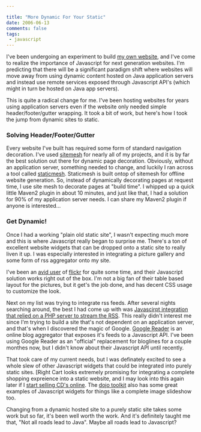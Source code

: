 ```yaml
---

title: "More Dynamic For Your Static"
date: 2006-06-13
comments: false
tags:
 - javascript
---
```


I've been undergoing an experiment to build [my own website](http://ryan.codecrate.com), and I've come to realize the importance of Javascript for next generation websites. I'm predicting that there will be a significant paradigm shift where websites will move away from using dynamic content hosted on Java application servers and instead use remote services exposed through Javascript API's (which might in turn be hosted on Java app servers).



This is quite a radical change for me. I've been hosting websites for years using application servers even if the website only needed simple header/footer/gutter wrapping. It took a bit of work, but here's how I took the jump from dynamic sites to static.



### Solving Header/Footer/Gutter



Every website I've built has required some form of standard navigation decoration. I've used [sitemesh](http://www.opensymphony.com/sitemesh/) for nearly all of my projects, and it is by far the best solution out there for dynamic page decoration. Obviously, without an application server, something needed to change, and luckily I ran across a tool called [staticmesh](http://www.pols.co.uk/downloads/static-mesh/). Staticmesh is built ontop of sitemesh for offline website generation. So, instead of dynamically decorating pages at request time, I use site mesh to decorate pages at "build time". I whipped up a quick little Maven2 plugin in about 10 minutes, and just like that, I had a solution for 90% of my application server needs. I can share my Maven2 plugin if anyone is interested...



### Get Dynamic!



Once I had a working "plain old static site", I wasn't expecting much more and this is where Javascript really began to surprise me. There's a ton of excellent website widgets that can be dropped onto a static site to really liven it up. I was especially interested in integrating a picture gallery and some form of rss aggregator onto my site.



I've been an [avid user](http://www.flickr.com/photos/wireframe) of [flickr](http://www.flickr.com) for quite some time, and their Javascript solution works right out of the box. I'm not a big fan of their table based layout for the pictures, but it get's the job done, and has decent CSS usage to customize the look.



Next on my list was trying to integrate rss feeds. After several nights searching around, the best I had come up with was [Javascirpt integration that relied on a PHP server to stream the RSS](http://www.rss-to-javascript.com/). This really didn't interest me since I'm trying to build a site that's not dependent on an application server, and that's when I discovered the magic of Google. [Google Reader](http://reader.google.com) is an online blog aggregator that exposes it's feeds to a Javascript API. I've been using Google Reader as an "official" replacement for bloglines for a couple monthes now, but I didn't know about their Javascript API until recently.



That took care of my current needs, but I was definately excited to see a whole slew of other Javascript widgets that could be integrated into purely static sites. [Right Cart looks extremely promising for integrating a complete shopping expreience into a static website, and I may look into this again later if I [start selling CD's online](http://ryan.codecrate.com/music/). The [dojo toolkit](http://dojotoolkit.org/) also has some great examples of Javascript widgets for things like a complete image slideshow too.



Changing from a dynamic hosted site to a purely static site takes some work but so far, it's been well worth the work. And it's definitely taught me that, "Not all roads lead to Java". Maybe all roads lead to Javascript?
